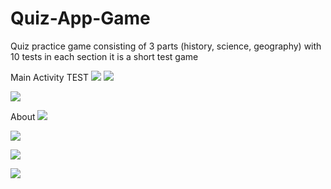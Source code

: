 # Quiz-App-Game
Quiz practice game consisting of 3 parts (history, science, geography) with 10 tests in each section it is a short test game

Main Activity           TEST
![](İmages/image1.png)  ![](İmages/image2.png)


![](İmages/image3.png)

About
![](İmages/image4.png)

![](İmages/image5.png)



![](İmages/image6.png)


![](İmages/image7.png)
